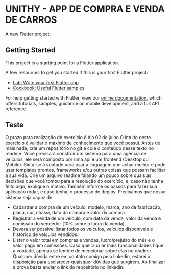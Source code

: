 # UNITHY - APP DE COMPRA E VENDA DE CARROS

A new Flutter project.

## Getting Started

This project is a starting point for a Flutter application.

A few resources to get you started if this is your first Flutter project:

- [Lab: Write your first Flutter app](https://flutter.dev/docs/get-started/codelab)
- [Cookbook: Useful Flutter samples](https://flutter.dev/docs/cookbook)

For help getting started with Flutter, view our
[online documentation](https://flutter.dev/docs), which offers tutorials,
samples, guidance on mobile development, and a full API reference.

## Teste

O prazo para realização do exercício é dia 02 de julho
O intuito deste exercício é validar o máximo de conhecimento que você possui.
Antes de mais nada, crie um repositório no git e cole o conteúdo desse texto no readme.
Você precisará construir um sistema para uma agência de veículos, ele será composto por uma api e um frontend (Desktop ou Mobile).
Sinta-se à vontade para usar a linguagem que achar melhor e pode usar templates prontos, frameworks e/ou outras coisas que possam facilitar a sua vida.
Crie um arquivo readme falando um pouco sobre quais as decisões que você tomou para a resolução do exercício, e, caso não tenha feito algo, explique o motivo. Também informe os passos para fazer sua aplicação rodar, e caso tenha, o processo de deploy.
Precisamos que nosso sistema seja capaz de:
- Cadastrar a compra de um veículo, modelo, marca, ano de fabricação, placa, cor, chassi, data da compra e valor da compra.
- Registrar a venda de um veículo, com data da venda, valor da venda e comissão do vendedor (10% sobre o lucro da venda).
- Deverá ser possível listar todos os veículos, veículos disponíveis e histórico de veículos vendidos.
- Listar o valor total em compras e vendas, lucro/prejuízo do mês e o valor pago em comissões.
Caso queira criar mais funcionalidades fique à vontade, apenas se lembre de mencionar sobre elas no readme.
Qualquer dúvida entre em contato comigo pelo linkedin, estarei à disposição para esclarecer quaisquer dúvidas que surgirem.
Ao finalizar a prova basta enviar o link do repositório no linkedin. 
